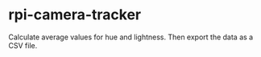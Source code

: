 # rpi-camera-tracker
Calculate average values for hue and lightness. Then export the data as a CSV file.
